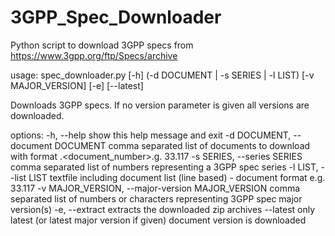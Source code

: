 # 3GPP_Spec_Downloader
Python script to download 3GPP specs from https://www.3gpp.org/ftp/Specs/archive

usage: spec_downloader.py [-h] (-d DOCUMENT | -s SERIES | -l LIST)
                          [-v MAJOR_VERSION] [-e] [--latest]

Downloads 3GPP specs. If no version parameter is given all versions are
downloaded.

options:
  -h, --help            show this help message and exit
  -d DOCUMENT, --document DOCUMENT
                        comma separated list of documents to download with
                        format <series>.<document_number>.g. 33.117
  -s SERIES, --series SERIES
                        comma separated list of numbers representing a 3GPP
                        spec series
  -l LIST, --list LIST  textfile including document list (line based) -
                        document format e.g. 33.117
  -v MAJOR_VERSION, --major-version MAJOR_VERSION
                        comma separated list of numbers or characters
                        representing 3GPP spec major version(s)
  -e, --extract         extracts the downloaded zip archives
  --latest              only latest (or latest major version if given)
                        document version is downloaded
